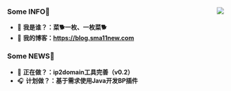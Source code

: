 ### Some INFO👋            <img align="right" src="https://github-readme-stats.vercel.app/api?username=Sma11New&show_icons=true&theme=radical">
- 🌱 **我是谁？：菜🐕一枚、一枚菜🐕**   
- 🍔 **我的博客：https://blog.sma11new.com**

### Some NEWS👋
- 🌱 **正在做？：ip2domain工具完善（v0.2）**
- 🎧 **计划做？：基于需求使用Java开发BP插件**


